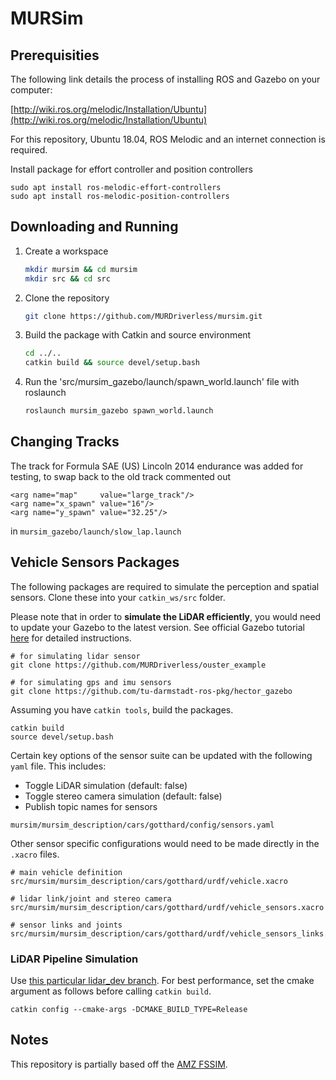 # MURSim


## Prerequisities

The following link details the process of installing ROS and Gazebo on your computer:

[http://wiki.ros.org/melodic/Installation/Ubuntu](http://wiki.ros.org/melodic/Installation/Ubuntu)

For this repository, Ubuntu 18.04, ROS Melodic and an internet connection is required.

Install package for effort controller and position controllers

```
sudo apt install ros-melodic-effort-controllers
sudo apt install ros-melodic-position-controllers
```

## Downloading and Running


1. Create a workspace

    ```bash
    mkdir mursim && cd mursim
    mkdir src && cd src
    ```

2. Clone the repository

    ```bash
    git clone https://github.com/MURDriverless/mursim.git
    ```

3. Build the package with Catkin and source environment

    ```bash
    cd ../..
    catkin build && source devel/setup.bash
    ```

4. Run the 'src/mursim_gazebo/launch/spawn_world.launch' file with roslaunch
    ```bash
    roslaunch mursim_gazebo spawn_world.launch
    ```

## Changing Tracks
The track for Formula SAE (US) Lincoln 2014 endurance was added for testing, to swap back to the old track commented out
```
<arg name="map"     value="large_track"/>
<arg name="x_spawn" value="16"/>
<arg name="y_spawn" value="32.25"/>
```
in `mursim_gazebo/launch/slow_lap.launch`

## Vehicle Sensors Packages
The following packages are required to simulate the perception and spatial sensors.
Clone these into your `catkin_ws/src` folder.

Please note that in order to **simulate the LiDAR efficiently**, you would need to update your Gazebo to the latest version.
See official Gazebo tutorial [here](http://gazebosim.org/tutorials?cat=install&tut=install_ubuntu&ver=9.0) for detailed instructions.

```
# for simulating lidar sensor
git clone https://github.com/MURDriverless/ouster_example

# for simulating gps and imu sensors
git clone https://github.com/tu-darmstadt-ros-pkg/hector_gazebo
```

Assuming you have `catkin tools`, build the packages.
```
catkin build
source devel/setup.bash
```

Certain key options of the sensor suite can be updated with the following `yaml` file.
This includes:
* Toggle LiDAR simulation (default: false)
* Toggle stereo camera simulation (default: false)
* Publish topic names for sensors
```
mursim/mursim_description/cars/gotthard/config/sensors.yaml
```

Other sensor specific configurations would need to be made directly in the `.xacro` files.
```
# main vehicle definition
src/mursim/mursim_description/cars/gotthard/urdf/vehicle.xacro

# lidar link/joint and stereo camera
src/mursim/mursim_description/cars/gotthard/urdf/vehicle_sensors.xacro

# sensor links and joints
src/mursim/mursim_description/cars/gotthard/urdf/vehicle_sensors_links.xacro
```

### LiDAR Pipeline Simulation

Use [this particular lidar_dev branch](https://github.com/MURDriverless/lidar_dev/tree/task-262-lidar-sim). For best performance, set the cmake argument as follows before calling `catkin build`.
```
catkin config --cmake-args -DCMAKE_BUILD_TYPE=Release
```

## Notes

This repository is partially based off the [AMZ FSSIM](https://github.com/AMZ-Driverless/fssim).

